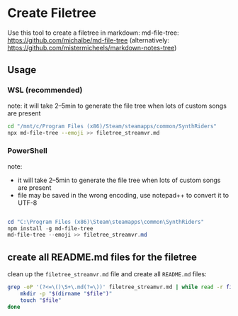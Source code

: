 # Create Filetree

Use this tool to create a filetree in markdown:
md-file-tree: https://github.com/michalbe/md-file-tree
(alternatively: https://github.com/mistermicheels/markdown-notes-tree)

## Usage

### WSL (recommended)

note: it will take 2–5min to generate the file tree when lots of custom songs are present

````bash
cd "/mnt/c/Program Files (x86)/Steam/steamapps/common/SynthRiders"
npx md-file-tree --emoji >> filetree_streamvr.md
````

### PowerShell

note:

- it will take 2–5min to generate the file tree when lots of custom songs are present
- file may be saved in the wrong encoding, use notepad++ to convert it to UTF-8

```powershell

cd "C:\Program Files (x86)\Steam\steamapps\common\SynthRiders"
npm install -g md-file-tree
md-file-tree --emoji >> filetree_streamvr.md
```

## create all README.md files for the filetree

clean up the `filetree_streamvr.md` file and create all `README.md` files:

```bash
grep -oP '(?<=\()\S+\.md(?=\))' filetree_streamvr.md | while read -r file; do
    mkdir -p "$(dirname "$file")"
    touch "$file"
done
```
